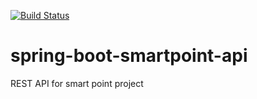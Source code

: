 [![Build Status](https://travis-ci.com/thealmarques/spring-boot-smartpoint-api.svg?token=7aSoHWUPqHZg4AGkquDJ&branch=master)](https://travis-ci.com/thealmarques/spring-boot-smartpoint-api)
# spring-boot-smartpoint-api
REST API for smart point project
